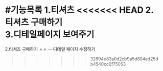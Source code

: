 #기능목록
1.티셔츠
<<<<<<< HEAD
2.티셔츠 구매하기  
3.디테일페이지 보여주기
=======
2.티셔츠 구매하기  ㅅㅅ
-- 디테일 페이지 수정하기
>>>>>>> 32694e83a0d2cb9a5d804ad25db4540cc0f75053
